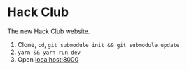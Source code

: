 # Hack Club

The new Hack Club website.

1. Clone, `cd`, `git submodule init && git submodule update`
2. `yarn && yarn run dev`
3. Open [localhost:8000](http://localhost:8000)
